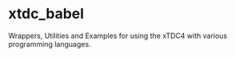 # xtdc_babel
Wrappers, Utilities and Examples for using the xTDC4 with various programming languages.
